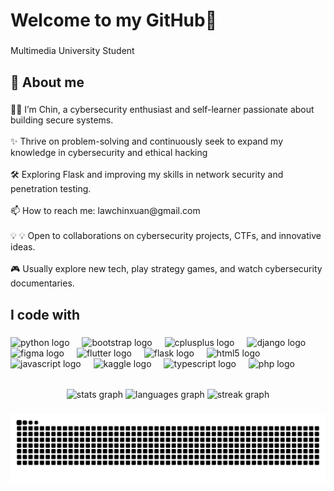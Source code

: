<h1 align="left">Welcome to my GitHub👋</h1>

###

<p align="left">Multimedia University Student</p>

###

<h2 align="left">💫 About me</h2>

###

<p align="left">👨‍💻 I’m Chin, a cybersecurity enthusiast and self-learner passionate about building secure systems.<br><br>✨ Thrive on problem-solving and continuously seek to expand my knowledge in cybersecurity and ethical hacking<br><br>🛠️ Exploring Flask and improving my skills in network security and penetration testing.<br><br>📫 How to reach me: lawchinxuan@gmail.com<br><br>💡 💡 Open to collaborations on cybersecurity projects, CTFs, and innovative ideas.<br><br>🎮 Usually explore new tech, play strategy games, and watch cybersecurity documentaries.</p>

###

<h2 align="left">I code with</h2>

###

<div align="left">
  <img src="https://cdn.jsdelivr.net/gh/devicons/devicon/icons/python/python-original.svg" height="40" alt="python logo"  />
  <img width="12" />
  <img src="https://cdn.jsdelivr.net/gh/devicons/devicon/icons/bootstrap/bootstrap-original.svg" height="40" alt="bootstrap logo"  />
  <img width="12" />
  <img src="https://cdn.jsdelivr.net/gh/devicons/devicon/icons/cplusplus/cplusplus-original.svg" height="40" alt="cplusplus logo"  />
  <img width="12" />
  <img src="https://cdn.jsdelivr.net/gh/devicons/devicon/icons/django/django-plain.svg" height="40" alt="django logo"  />
  <img width="12" />
  <img src="https://cdn.jsdelivr.net/gh/devicons/devicon/icons/figma/figma-original.svg" height="40" alt="figma logo"  />
  <img width="12" />
  <img src="https://cdn.jsdelivr.net/gh/devicons/devicon/icons/flutter/flutter-original.svg" height="40" alt="flutter logo"  />
  <img width="12" />
  <img src="https://cdn.jsdelivr.net/gh/devicons/devicon/icons/flask/flask-original.svg" height="40" alt="flask logo"  />
  <img width="12" />
  <img src="https://cdn.jsdelivr.net/gh/devicons/devicon/icons/html5/html5-original.svg" height="40" alt="html5 logo"  />
  <img width="12" />
  <img src="https://cdn.jsdelivr.net/gh/devicons/devicon/icons/javascript/javascript-original.svg" height="40" alt="javascript logo"  />
  <img width="12" />
  <img src="https://cdn.jsdelivr.net/gh/devicons/devicon/icons/kaggle/kaggle-original.svg" height="40" alt="kaggle logo"  />
  <img width="12" />
  <img src="https://cdn.jsdelivr.net/gh/devicons/devicon/icons/typescript/typescript-original.svg" height="40" alt="typescript logo"  />
  <img width="12" />
  <img src="https://cdn.jsdelivr.net/gh/devicons/devicon/icons/php/php-original.svg" height="40" alt="php logo"  />
</div>

######

<div align="center">
  <img src="https://github-readme-stats.vercel.app/api?username=LCHIN7X&hide_title=false&hide_rank=false&show_icons=true&include_all_commits=true&count_private=true&disable_animations=false&theme=codeSTACKr&locale=en&hide_border=false&order=1" height="150" alt="stats graph"  />
  <img src="https://github-readme-stats.vercel.app/api/top-langs?username=LCHIN7X&locale=en&hide_title=false&layout=compact&card_width=320&langs_count=5&theme=vision-friendly-dark&hide_border=false&order=2" height="150" alt="languages graph"  />
  <img src="https://streak-stats.demolab.com?user=LCHIN7X&locale=en&mode=daily&theme=dark&hide_border=false&border_radius=5&order=3" height="150" alt="streak graph"  />
</div>

###

<img src="https://raw.githubusercontent.com/LCHIN7X/LCHIN7X/output/snake.svg" alt="Snake animation" />

###
